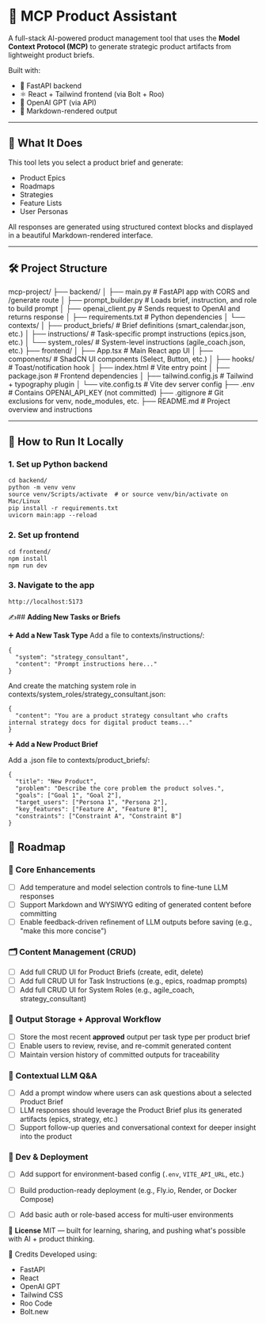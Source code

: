 # 🧠 MCP Product Assistant

A full-stack AI-powered product management tool that uses the **Model Context Protocol (MCP)** to generate strategic product artifacts from lightweight product briefs.

Built with:

- 🦜 FastAPI backend
- ⚛️ React + Tailwind frontend (via Bolt + Roo)
- 🤖 OpenAI GPT (via API)
- 📝 Markdown-rendered output

---

## 🚀 What It Does

This tool lets you select a product brief and generate:

- Product Epics
- Roadmaps
- Strategies
- Feature Lists
- User Personas

All responses are generated using structured context blocks and displayed in a beautiful Markdown-rendered interface.

---

## 🛠 Project Structure

mcp-project/
├── backend/
│   ├── main.py                      # FastAPI app with CORS and /generate route
│   ├── prompt_builder.py            # Loads brief, instruction, and role to build prompt
│   ├── openai_client.py             # Sends request to OpenAI and returns response
│   ├── requirements.txt             # Python dependencies
│   └── contexts/
│       ├── product_briefs/          # Brief definitions (smart_calendar.json, etc.)
│       ├── instructions/            # Task-specific prompt instructions (epics.json, etc.)
│       └── system_roles/            # System-level instructions (agile_coach.json, etc.)
├── frontend/
│   ├── App.tsx                      # Main React app UI
│   ├── components/                  # ShadCN UI components (Select, Button, etc.)
│   ├── hooks/                       # Toast/notification hook
│   ├── index.html                   # Vite entry point
│   ├── package.json                 # Frontend dependencies
│   ├── tailwind.config.js           # Tailwind + typography plugin
│   └── vite.config.ts               # Vite dev server config
├── .env                             # Contains OPENAI_API_KEY (not committed)
├── .gitignore                       # Git exclusions for venv, node_modules, etc.
├── README.md                        # Project overview and instructions


---

## 🧪 How to Run It Locally

### 1. Set up Python backend

    cd backend/
    python -m venv venv
    source venv/Scripts/activate  # or source venv/bin/activate on Mac/Linux
    pip install -r requirements.txt
    uvicorn main:app --reload


### 2. Set up frontend

    cd frontend/
    npm install
    npm run dev

### 3. Navigate to the app

    http://localhost:5173

✍️## **Adding New Tasks or Briefs**

➕ **Add a New Task Type**
Add a file to contexts/instructions/:

    {
      "system": "strategy_consultant",
      "content": "Prompt instructions here..."
    }

And create the matching system role in contexts/system_roles/strategy_consultant.json:

    {
      "content": "You are a product strategy consultant who crafts internal strategy docs for digital product teams..."
    }

➕ **Add a New Product Brief**

Add a .json file to contexts/product_briefs/:

    {
      "title": "New Product",
      "problem": "Describe the core problem the product solves.",
      "goals": ["Goal 1", "Goal 2"],
      "target_users": ["Persona 1", "Persona 2"],
      "key_features": ["Feature A", "Feature B"],
      "constraints": ["Constraint A", "Constraint B"]
    }

 ## 🧭 Roadmap

### 🔧 Core Enhancements
- [ ] Add temperature and model selection controls to fine-tune LLM responses
- [ ] Support Markdown and WYSIWYG editing of generated content before committing
- [ ] Enable feedback-driven refinement of LLM outputs before saving (e.g., "make this more concise")

### 🗂 Content Management (CRUD)
- [ ] Add full CRUD UI for Product Briefs (create, edit, delete)
- [ ] Add full CRUD UI for Task Instructions (e.g., epics, roadmap prompts)
- [ ] Add full CRUD UI for System Roles (e.g., agile_coach, strategy_consultant)

### 💾 Output Storage + Approval Workflow
- [ ] Store the most recent **approved** output per task type per product brief
- [ ] Enable users to review, revise, and re-commit generated content
- [ ] Maintain version history of committed outputs for traceability

### 💬 Contextual LLM Q&A
- [ ] Add a prompt window where users can ask questions about a selected Product Brief
- [ ] LLM responses should leverage the Product Brief plus its generated artifacts (epics, strategy, etc.)
- [ ] Support follow-up queries and conversational context for deeper insight into the product

### 🧪 Dev & Deployment
- [ ] Add support for environment-based config (`.env`, `VITE_API_URL`, etc.)
- [ ] Build production-ready deployment (e.g., Fly.io, Render, or Docker Compose)
- [ ] Add basic auth or role-based access for multi-user environments


📜 **License**
MIT — built for learning, sharing, and pushing what's possible with AI + product thinking.

💬 Credits
Developed using:

 - FastAPI 
 - React 
 - OpenAI GPT 
 - Tailwind CSS 
 - Roo Code 
 - Bolt.new
